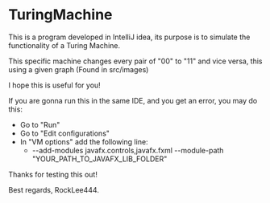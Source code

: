 # TuringMachine

This is a program developed in IntelliJ idea, its purpose is to simulate the functionality of a Turing Machine.

This specific machine changes every pair of "00" to "11" and vice versa, this using a given graph (Found in src/images)

I hope this is useful for you!

If you are gonna run this in the same IDE, and you get an error, you may do this: 
* Go to "Run" 
* Go to "Edit configurations" 
* In "VM options" add the following line: 
	* --add-modules javafx.controls,javafx.fxml --module-path "YOUR_PATH_TO_JAVAFX_LIB_FOLDER"

Thanks for testing this out!

Best regards, RockLee444.